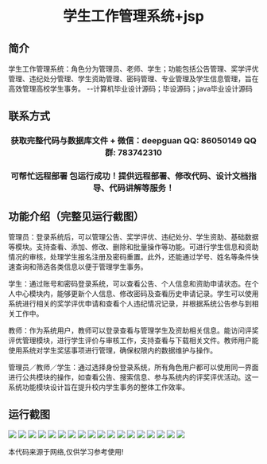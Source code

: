 <p><h1 align="center">学生工作管理系统+jsp</h1></p>

## 简介
学生工作管理系统：角色分为管理员、老师、学生；功能包括公告管理、奖学评优管理、违纪处分管理、学生资助管理、密码管理、专业管理及学生信息管理，旨在高效管理高校学生事务。    --计算机毕业设计源码；毕设源码；java毕业设计源码


## 联系方式
<p><h3 align="center">获取完整代码与数据库文件 + 微信：deepguan QQ: 86050149 QQ群: 783742310</h3></p>
<p><h3 align="center">可帮忙远程部署 包运行成功！提供远程部署、修改代码、设计文档指导、代码讲解等服务！</h3></p>

## 功能介绍（完整见运行截图）
管理员：登录系统后，可以管理公告、奖学评优、违纪处分、学生资助、基础数据等模块。支持查看、添加、修改、删除和批量操作等功能。可进行学生信息和资助情况的审核，处理学生报名注册及密码重置。此外，还能通过学号、姓名等条件快速查询和筛选各类信息以便于管理学生事务。

学生：通过账号和密码登录系统，可以查看公告、个人信息和资助申请状态。在个人中心模块内，能够更新个人信息、修改密码及查看历史申请记录。学生可以使用系统进行相关的奖学评优申请和查看个人违纪情况记录，并根据系统公告参与到相关工作中。

教师：作为系统用户，教师可以登录查看与管理学生及资助相关信息。能访问评奖评优管理模块，进行学生评价与审核工作，支持查看与下载相关文件。教师用户能使用系统对学生奖惩事项进行管理，确保权限内的数据维护与操作。

管理员／教师／学生：通过选择身份登录系统，所有角色用户都可以使用同一界面进行公共模块的操作，如查看公告、搜索信息、参与系统内的评奖评优活动。这一系统功能模块设计旨在提升校内学生事务的整体工作效率。


## 运行截图
![](img/001.jpg)
![](img/002.jpg)
![](img/003.jpg)
![](img/004.jpg)
![](img/005.jpg)
![](img/006.jpg)
![](img/007.jpg)
![](img/008.jpg)
![](img/009.jpg)
![](img/010.jpg)
![](img/011.jpg)
![](img/012.jpg)
![](img/013.jpg)
![](img/014.jpg)
![](img/015.jpg)
![](img/016.jpg)
![](img/017.jpg)
![](img/018.jpg)

<p>本代码来源于网络,仅供学习参考使用!</p>
